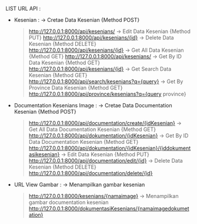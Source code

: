 LIST URL API :

- Kesenian :
-> Cretae Data Kesenian {Method POST}
    > http://127.0.0.1:8000/api/kesenians/
-> Edit Data Kesenian {Method PUT}
    > http://127.0.0.1:8000/api/kesenians/{id}
-> Delete Data Kesenian {Method DELETE}
    > http://127.0.0.1:8000/api/kesenians/{id}
-> Get All Data Kesenian {Method GET} 
    > http://127.0.0.1:8000/api/kesenians/
-> Get By ID Data Kesenian {Method GET} 
    > http://127.0.0.1:8000/api/kesenians/{id}
-> Get Search Data Kesenian {Method GET} 
    > http://127.0.0.1:8000/api/search/kesenians?q={query}
-> Get By Province Data Kesenian {Method GET} 
    > http://127.0.0.1:8000/api/province/kesenians?q={query province}

- Documentation Kesenians Image :
-> Cretae Data Documentation Kesenian {Method POST}
    > http://127.0.0.1:8000/api/documentation/create/{idKesenian}
-> Get All Data Documentation Kesenian {Method GET} 
    > http://127.0.0.1:8000/api/dokumentation/{idKesenian}
-> Get By ID Data Documentation Kesenian {Method GET} 
    > http://127.0.0.1:8000/api/dokumentation/{idKesenian}/{iddokumentasikesenian}
-> Edit Data Kesenian {Method PUT}
    > http://127.0.0.1:8000/api/documentation/edit/{id}
-> Delete Data Kesenian {Method DELETE}
    > http://127.0.0.1:8000/api/documentation/delete/{id}

- URL View Gambar :
-> Menampilkan gambar kesenian 
    > http://127.0.0.1:8000/kesenians/{namaimage}
-> Menampilkan gambar documentation kesenian 
    > http://127.0.0.1:8000/dokumentasiKesenians/{namaimagedokumetation}
